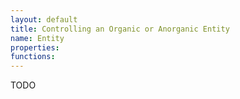```yaml
---
layout: default
title: Controlling an Organic or Anorganic Entity
name: Entity
properties:
functions:
---
```


TODO
